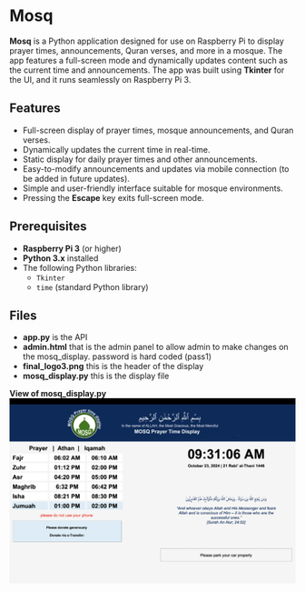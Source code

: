 # Mosq

**Mosq** is a Python application designed for use on Raspberry Pi to display prayer times, announcements, Quran verses, and more in a mosque. The app features a full-screen mode and dynamically updates content such as the current time and announcements. The app was built using **Tkinter** for the UI, and it runs seamlessly on Raspberry Pi 3.

## Features

- Full-screen display of prayer times, mosque announcements, and Quran verses.
- Dynamically updates the current time in real-time.
- Static display for daily prayer times and other announcements.
- Easy-to-modify announcements and updates via mobile connection (to be added in future updates).
- Simple and user-friendly interface suitable for mosque environments.
- Pressing the **Escape** key exits full-screen mode.

## Prerequisites

- **Raspberry Pi 3** (or higher)
- **Python 3.x** installed
- The following Python libraries:
  - `Tkinter`
  - `time` (standard Python library)
  
## Files 
- **app.py** is the API 
- **admin.html** that is the admin panel to allow admin to make changes on the mosq_display. password is hard coded (pass1)
- **final_logo3.png** this is the header of the display 
- **mosq_display.py** this is the display file


**View of mosq_display.py**
   ![Mosq App Screenshot](1.png)
